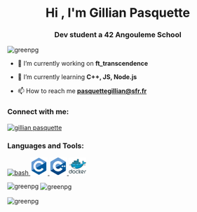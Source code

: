 <h1 align="center">Hi , I'm Gillian Pasquette</h1>
<h3 align="center">Dev student a 42 Angouleme School</h3>

<p align="left"> <img src="https://komarev.com/ghpvc/?username=greenpg&label=Profile%20views&color=0e75b6&style=flat" alt="greenpg" /> </p>

- 🔭 I’m currently working on **ft_transcendence**

- 🌱 I’m currently learning **C++, JS, Node.js**

- 📫 How to reach me **pasquettegillian@sfr.fr**

<h3 align="left">Connect with me:</h3>
<p align="left">
<a href="https://linkedin.com/in/gillian pasquette" target="blank"><img align="center" src="https://raw.githubusercontent.com/rahuldkjain/github-profile-readme-generator/master/src/images/icons/Social/linked-in-alt.svg" alt="gillian pasquette" height="30" width="40" /></a>
</p>

<h3 align="left">Languages and Tools:</h3>
<p align="left"> <a href="https://www.gnu.org/software/bash/" target="_blank" rel="noreferrer"> <img src="https://www.vectorlogo.zone/logos/gnu_bash/gnu_bash-icon.svg" alt="bash" width="40" height="40"/> </a> <a href="https://www.cprogramming.com/" target="_blank" rel="noreferrer"> <img src="https://raw.githubusercontent.com/devicons/devicon/master/icons/c/c-original.svg" alt="c" width="40" height="40"/> </a> <a href="https://www.w3schools.com/cpp/" target="_blank" rel="noreferrer"> <img src="https://raw.githubusercontent.com/devicons/devicon/master/icons/cplusplus/cplusplus-original.svg" alt="cplusplus" width="40" height="40"/> </a> <a href="https://www.docker.com/" target="_blank" rel="noreferrer"> <img src="https://raw.githubusercontent.com/devicons/devicon/master/icons/docker/docker-original-wordmark.svg" alt="docker" width="40" height="40"/> </a> </p>

<p><img align="left" src="https://github-readme-stats.vercel.app/api/top-langs?username=greenpg&show_icons=true&locale=en&layout=compact" alt="greenpg" /></p>

<p>&nbsp;<img align="center" src="https://github-readme-stats.vercel.app/api?username=greenpg&show_icons=true&locale=en" alt="greenpg" /></p>

<p><img align="center" src="https://github-readme-streak-stats.herokuapp.com/?user=greenpg&" alt="greenpg" /></p>
